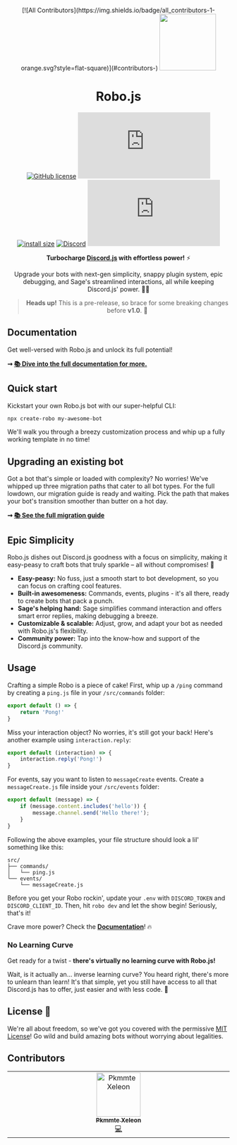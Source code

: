 <p align="center">
<!-- ALL-CONTRIBUTORS-BADGE:START - Do not remove or modify this section -->
[![All Contributors](https://img.shields.io/badge/all_contributors-1-orange.svg?style=flat-square)](#contributors-)
<!-- ALL-CONTRIBUTORS-BADGE:END -->
	<img src="https://raw.githubusercontent.com/Wave-Play/robo/main/docosaurus/static/img/logo.png" height="128">
  <h1 align="center">Robo.js</h1>
</p>

<div align="center">

[![GitHub license](https://img.shields.io/github/license/Wave-Play/robo?style=flat)](https://github.com/Wave-Play/robo/blob/main/LICENSE) [![npm](https://img.shields.io/npm/v/@roboplay/robo.js)](https://www.npmjs.com/package/@roboplay/robo.js) [![install size](https://packagephobia.com/badge?p=@roboplay/robo.js@latest)](https://packagephobia.com/result?p=@roboplay/robo.js@latest) [![Discord](https://img.shields.io/discord/1087134933908193330)](https://discord.gg/fASAKnJxUP) ![All Contributors](https://img.shields.io/github/all-contributors/Wave-Play/robo.js)


**Turbocharge [Discord.js](https://discord.js.org/) with effortless power!** ⚡

Upgrade your bots with next-gen simplicity, snappy plugin system, epic debugging, and Sage's streamlined interactions, all while keeping Discord.js' power. 🚀✨

> **Heads up!** This is a pre-release, so brace for some breaking changes before **v1.0**. 🚧

</div>

## Documentation

Get well-versed with Robo.js and unlock its full potential!

**➞ [📚 Dive into the full documentation for more.](https://docs.roboplay.dev/docs/getting-started)**

## Quick start

Kickstart your own Robo.js bot with our super-helpful CLI:

```bash
npx create-robo my-awesome-bot
```

We'll walk you through a breezy customization process and whip up a fully working template in no time!

## Upgrading an existing bot

Got a bot that's simple or loaded with complexity? No worries! We've whipped up three migration paths that cater to all bot types. For the full lowdown, our migration guide is ready and waiting. Pick the path that makes your bot's transition smoother than butter on a hot day.

**➞ [📚 See the full migration guide](https://docs.roboplay.dev/docs/migrating)**

## Epic Simplicity

Robo.js dishes out Discord.js goodness with a focus on simplicity, making it easy-peasy to craft bots that truly sparkle – all without compromises! 🌟

- **Easy-peasy:** No fuss, just a smooth start to bot development, so you can focus on crafting cool features.
- **Built-in awesomeness:** Commands, events, plugins - it's all there, ready to create bots that pack a punch.
- **Sage's helping hand:** Sage simplifies command interaction and offers smart error replies, making debugging a breeze.
- **Customizable & scalable:** Adjust, grow, and adapt your bot as needed with Robo.js's flexibility.
- **Community power:** Tap into the know-how and support of the Discord.js community.

## Usage

Crafting a simple Robo is a piece of cake! First, whip up a `/ping` command by creating a `ping.js` file in your `/src/commands` folder:

```javascript
export default () => {
	return 'Pong!'
}
```

Miss your interaction object? No worries, it's still got your back! Here's another example using `interaction.reply`:

```javascript
export default (interaction) => {
	interaction.reply('Pong!')
}
```

For events, say you want to listen to `messageCreate` events. Create a `messageCreate.js` file inside your `/src/events` folder:

```javascript
export default (message) => {
    if (message.content.includes('hello')) {
        message.channel.send('Hello there!');
    }
}
```

Following the above examples, your file structure should look a lil' something like this:

```
src/
├── commands/
│   └── ping.js
└── events/
    └── messageCreate.js
```

Before you get your Robo rockin', update your `.env` with `DISCORD_TOKEN` and `DISCORD_CLIENT_ID`. Then, hit `robo dev` and let the show begin! Seriously, that's it!

Crave more power? Check the [**Documentation**](https://docs.roboplay.dev/docs/getting-started)! 🔥

### No Learning Curve

Get ready for a twist - **there's virtually no learning curve with Robo.js!**

Wait, is it actually an... inverse learning curve? You heard right, there's more to unlearn than learn! It's that simple, yet you still have access to all that Discord.js has to offer, just easier and with less code. 🎉

## License 📜

We're all about freedom, so we've got you covered with the permissive [MIT License](LICENSE)! Go wild and build amazing bots without worrying about legalities.

## Contributors

<!-- ALL-CONTRIBUTORS-LIST:START - Do not remove or modify this section -->
<!-- prettier-ignore-start -->
<!-- markdownlint-disable -->
<table>
  <tbody>
    <tr>
      <td align="center" valign="top" width="14.28%"><a href="http://pkmmte.com"><img src="https://avatars.githubusercontent.com/u/3953360?v=4?s=100" width="100px;" alt="Pkmmte Xeleon"/><br /><sub><b>Pkmmte Xeleon</b></sub></a><br /><a href="https://github.com/Wave-Play/robo.js/commits?author=Pkmmte" title="Code">💻</a></td>
    </tr>
  </tbody>
</table>

<!-- markdownlint-restore -->
<!-- prettier-ignore-end -->

<!-- ALL-CONTRIBUTORS-LIST:END -->
<!-- prettier-ignore -->
<!-- ALL-CONTRIBUTORS-LIST:END -->
